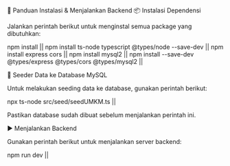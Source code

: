 🚀 Panduan Instalasi & Menjalankan Backend
📦 Instalasi Dependensi

Jalankan perintah berikut untuk menginstal semua package yang dibutuhkan:

npm install ||
npm install ts-node typescript @types/node --save-dev ||
npm install express cors ||
npm install mysql2 ||
npm install --save-dev @types/express @types/cors @types/mysql2 ||

🌱 Seeder Data ke Database MySQL

Untuk melakukan seeding data ke database, gunakan perintah berikut:

npx ts-node src/seed/seedUMKM.ts ||


Pastikan database sudah dibuat sebelum menjalankan perintah ini.

▶️ Menjalankan Backend

Gunakan perintah berikut untuk menjalankan server backend:

npm run dev ||